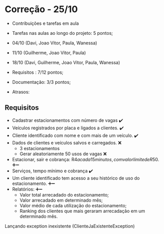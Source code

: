 # Correção - 25/10

- Contribuições e tarefas em aula
- Tarefas nas aulas ao longo do projeto: 5 pontos;
- 04/10 (Davi, Joao Vitor, Paula, Wanessa)
- 11/10 (Guilherme, Joao Vitor, Paula)
- 18/10 (Davi, Guilherme, Joao Vitor, Paula, Wanessa)

- Requisitos : 7/12 pontos;
- Documentação: 3/3 pontos;
- Atrasos: 

   

## Requisitos

  - Cadastrar estacionamentos com número de vagas ✔️
  - Veículos registrados por placa e ligados a clientes. ✔️
  - Cliente identificado com nome e com mais de um veículo. ✔️
  - Dados de clientes e veículos salvos e carregados. ❌
    - 3 estacionamentos
	- Gerar aleatoriamente 50 usos de vagas ❌
  - Estacionar, sair e cobrança: R$4 a cada 15 minutos, com valor limite de R$50. ➕➖
  - Serviços, tempo mínimo e cobrança ✔️
  - Um cliente identificado tem acesso a seu histórico de uso do estacionamento. ➕➖
  - Relatórios: ➕➖
    - Valor total arrecadado do estacionamento;
    - Valor arrecadado em determinado mês;
    - Valor médio de cada utilização do estacionamento;
    - Ranking dos clientes que mais geraram arrecadação em um determinado mês.


Lançando exception inexistente (ClienteJaExistenteException)

